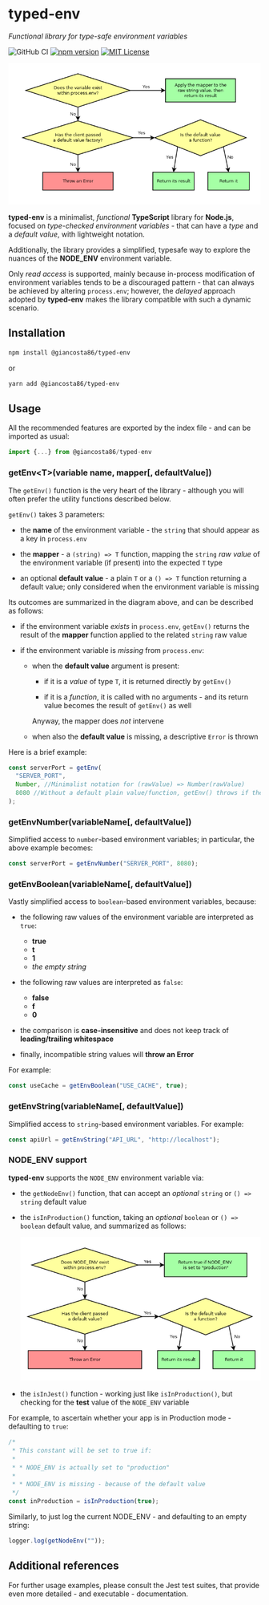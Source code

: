 # typed-env

_Functional library for type-safe environment variables_

![GitHub CI](https://github.com/giancosta86/typed-env/actions/workflows/publish-to-npm.yml/badge.svg)
[![npm version](https://badge.fury.io/js/@giancosta86%2Ftyped-env.svg)](https://badge.fury.io/js/@giancosta86%2Ftyped-env)
[![MIT License](https://img.shields.io/badge/license-MIT-blue.svg?style=flat)](/LICENSE)

![How getValue() works](./diagrams/getEnv.png)

**typed-env** is a minimalist, _functional_ **TypeScript** library for **Node.js**, focused on _type-checked environment variables_ - that can have a _type_ and a _default value_, with lightweight notation.

Additionally, the library provides a simplified, typesafe way to explore the nuances of the **NODE_ENV** environment variable.

Only _read access_ is supported, mainly because in-process modification of environment variables tends to be a discouraged pattern - that can always be achieved by altering `process.env`; however, the _delayed_ approach adopted by **typed-env** makes the library compatible with such a dynamic scenario.

## Installation

```bash
npm install @giancosta86/typed-env
```

or

```bash
yarn add @giancosta86/typed-env
```

## Usage

All the recommended features are exported by the index file - and can be imported as usual:

```typescript
import {...} from @giancosta86/typed-env
```

### getEnv\<T\>(variable name, mapper\[, defaultValue\])

The `getEnv()` function is the very heart of the library - although you will often prefer the utility functions described below.

`getEnv()` takes 3 parameters:

- the **name** of the environment variable - the `string` that should appear as a key in `process.env`

- the **mapper** - a `(string) => T` function, mapping the `string` _raw value_ of the environment variable (if present) into the expected `T` type

- an optional **default value** - a plain `T` or a `() => T` function returning a default value; only considered when the environment variable is missing

Its outcomes are summarized in the diagram above, and can be described as follows:

- if the environment variable _exists_ in `process.env`, `getEnv()` returns the result of the **mapper** function applied to the related `string` raw value

- if the environment variable is _missing_ from `process.env`:

  - when the **default value** argument is present:

    - if it is a _value_ of type `T`, it is returned directly by `getEnv()`

    - if it is a _function_, it is called with no arguments - and its return value becomes the result of `getEnv()` as well

    Anyway, the mapper does _not_ intervene

  - when also the **default value** is missing, a descriptive `Error` is thrown

Here is a brief example:

```typescript
const serverPort = getEnv(
  "SERVER_PORT",
  Number, //Minimalist notation for (rawValue) => Number(rawValue)
  8080 //Without a default plain value/function, getEnv() throws if the env var is missing
);
```

### getEnvNumber(variableName\[, defaultValue\])

Simplified access to `number`-based environment variables; in particular, the above example becomes:

```typescript
const serverPort = getEnvNumber("SERVER_PORT", 8080);
```

### getEnvBoolean(variableName\[, defaultValue\])

Vastly simplified access to `boolean`-based environment variables, because:

- the following raw values of the environment variable are interpreted as `true`:

  - **true**
  - **t**
  - **1**
  - _the empty string_

- the following raw values are interpreted as `false`:

  - **false**
  - **f**
  - **0**

- the comparison is **case-insensitive** and does not keep track of **leading/trailing whitespace**

- finally, incompatible string values will **throw an Error**

For example:

```typescript
const useCache = getEnvBoolean("USE_CACHE", true);
```

### getEnvString(variableName\[, defaultValue\])

Simplified access to `string`-based environment variables. For example:

```typescript
const apiUrl = getEnvString("API_URL", "http://localhost");
```

### NODE_ENV support

**typed-env** supports the `NODE_ENV` environment variable via:

- the `getNodeEnv()` function, that can accept an _optional_ `string` or `() => string` default value

- the `isInProduction()` function, taking an _optional_ `boolean` or `() => boolean` default value, and summarized as follows:

  ![How nodeEnv.inProduction.getValue() works](./diagrams/nodeEnvInProduction.png)

- the `isInJest()` function - working just like `isInProduction()`, but checking for the **test** value of the `NODE_ENV` variable

For example, to ascertain whether your app is in Production mode - defaulting to `true`:

```typescript
/*
 * This constant will be set to true if:
 *
 * * NODE_ENV is actually set to "production"
 *
 * * NODE_ENV is missing - because of the default value
 */
const inProduction = isInProduction(true);
```

Similarly, to just log the current NODE_ENV - and defaulting to an empty string:

```typescript
logger.log(getNodeEnv(""));
```

## Additional references

For further usage examples, please consult the Jest test suites, that provide even more detailed - and executable - documentation.
